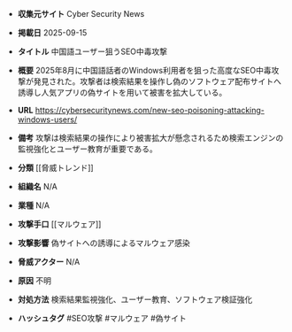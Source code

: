 - **収集元サイト**
Cyber Security News

- **掲載日**
2025-09-15

- **タイトル**
中国語ユーザー狙うSEO中毒攻撃

- **概要**
2025年8月に中国語話者のWindows利用者を狙った高度なSEO中毒攻撃が発見された。攻撃者は検索結果を操作し偽のソフトウェア配布サイトへ誘導し人気アプリの偽サイトを用いて被害を拡大している。

- **URL**
https://cybersecuritynews.com/new-seo-poisoning-attacking-windows-users/

- **備考**
攻撃は検索結果の操作により被害拡大が懸念されるため検索エンジンの監視強化とユーザー教育が重要である。

- **分類**
[[脅威トレンド]]

- **組織名**
N/A

- **業種**
N/A

- **攻撃手口**
[[マルウェア]]

- **攻撃影響**
偽サイトへの誘導によるマルウェア感染

- **脅威アクター**
N/A

- **原因**
不明

- **対処方法**
検索結果監視強化、ユーザー教育、ソフトウェア検証強化

- **ハッシュタグ**
#SEO攻撃 #マルウェア #偽サイト
